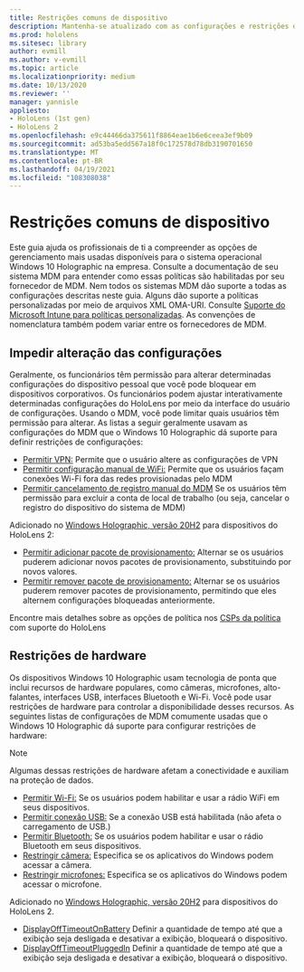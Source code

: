 ```yaml
---
title: Restrições comuns de dispositivo
description: Mantenha-se atualizado com as configurações e restrições de dispositivo comuns para o dispositivo de realidade misturada do HoloLens.
ms.prod: hololens
ms.sitesec: library
author: evmill
ms.author: v-evmill
ms.topic: article
ms.localizationpriority: medium
ms.date: 10/13/2020
ms.reviewer: ''
manager: yannisle
appliesto:
- HoloLens (1st gen)
- HoloLens 2
ms.openlocfilehash: e9c44466da375611f8864eae1b6e6ceea3ef9b09
ms.sourcegitcommit: ad53ba5edd567a18f0c172578d78db3190701650
ms.translationtype: MT
ms.contentlocale: pt-BR
ms.lasthandoff: 04/19/2021
ms.locfileid: "108308038"
---
```

# <a name="common-device-restrictions"></a>Restrições comuns de dispositivo 

Este guia ajuda os profissionais de ti a compreender as opções de gerenciamento mais usadas disponíveis para o sistema operacional Windows 10 Holographic na empresa. Consulte a documentação de seu sistema MDM para entender como essas políticas são habilitadas por seu fornecedor de MDM. Nem todos os sistemas MDM dão suporte a todas as configurações descritas neste guia. Alguns dão suporte a políticas personalizadas por meio de arquivos XML OMA-URI. Consulte [Suporte do Microsoft Intune para políticas personalizadas](https://docs.microsoft.com/mem/intune/configuration/custom-settings-windows-10). As convenções de nomenclatura também podem variar entre os fornecedores de MDM.

## <a name="prevent-changing-of-settings"></a>Impedir alteração das configurações
Geralmente, os funcionários têm permissão para alterar determinadas configurações do dispositivo pessoal que você pode bloquear em dispositivos corporativos. Os funcionários podem ajustar interativamente determinadas configurações do HoloLens por meio da interface do usuário de configurações. Usando o MDM, você pode limitar quais usuários têm permissão para alterar. As listas a seguir geralmente usavam as configurações do MDM que o Windows 10 Holographic dá suporte para definir restrições de configurações:
-   [Permitir VPN:](https://docs.microsoft.com/windows/client-management/mdm/policy-csp-settings#settings-allowvpn) Permite que o usuário altere as configurações de VPN
-   [Permitir configuração manual de WiFi:](https://docs.microsoft.com/windows/client-management/mdm/policy-csp-wifi#wifi-allowmanualwificonfiguration) Permite que os usuários façam conexões Wi-Fi fora das redes provisionadas pelo MDM
-   [Permitir cancelamento de registro manual do MDM](https://docs.microsoft.com/windows/client-management/mdm/policy-csp-experience#experience-allowmanualmdmunenrollment) Se os usuários têm permissão para excluir a conta de local de trabalho (ou seja, cancelar o registro do dispositivo do sistema de MDM)

Adicionado no [Windows Holographic, versão 20H2](hololens-release-notes.md#windows-holographic-version-20h2) para dispositivos do HoloLens 2:
- [Permitir adicionar pacote de provisionamento:](https://docs.microsoft.com/windows/client-management/mdm/policy-csp-security#security-allowaddprovisioningpackage) Alternar se os usuários puderem adicionar novos pacotes de provisionamento, substituindo por novos valores.
- [Permitir remover pacote de provisionamento:](https://docs.microsoft.com/windows/client-management/mdm/policy-csp-security#security-allowremoveprovisioningpackage) Alternar se os usuários puderem remover pacotes de provisionamento, permitindo que eles alternem configurações bloqueadas anteriormente.

Encontre mais detalhes sobre as opções de política nos [CSPs da política](https://docs.microsoft.com/windows/client-management/mdm/policy-csps-supported-by-hololens2) com suporte do HoloLens

## <a name="hardware-restrictions"></a>Restrições de hardware
Os dispositivos Windows 10 Holographic usam tecnologia de ponta que inclui recursos de hardware populares, como câmeras, microfones, alto-falantes, interfaces USB, interfaces Bluetooth e Wi-Fi. Você pode usar restrições de hardware para controlar a disponibilidade desses recursos.
As seguintes listas de configurações de MDM comumente usadas que o Windows 10 Holographic dá suporte para configurar restrições de hardware:

> [!NOTE]
> Algumas dessas restrições de hardware afetam a conectividade e auxiliam na proteção de dados.

-   [Permitir Wi-Fi:](https://docs.microsoft.com/windows/client-management/mdm/policy-csp-wifi#wifi-allowwifi) Se os usuários podem habilitar e usar a rádio WiFi em seus dispositivos.
-   [Permitir conexão USB:](https://docs.microsoft.com/windows/client-management/mdm/policy-csp-connectivity#connectivity-allowusbconnection) Se a conexão USB está habilitada (não afeta o carregamento de USB.)
-   [Permitir Bluetooth:](https://docs.microsoft.com/windows/client-management/mdm/policy-csp-connectivity#connectivity-allowbluetooth) Se os usuários podem habilitar e usar o rádio Bluetooth em seus dispositivos.
-   [Restringir câmera:](https://docs.microsoft.com/windows/client-management/mdm/policy-csp-privacy#privacy-letappsaccesscamera) Especifica se os aplicativos do Windows podem acessar a câmera.
-   [Restringir microfones:](https://docs.microsoft.com/windows/client-management/mdm/policy-csp-privacy#privacy-letappsaccessmicrophone) Especifica se os aplicativos do Windows podem acessar o microfone.

Adicionado no [Windows Holographic, versão 20H2](hololens-release-notes.md#windows-holographic-version-20h2) para dispositivos do HoloLens 2. 
- [DisplayOffTimeoutOnBattery](https://docs.microsoft.com/windows/client-management/mdm/policy-csp-power#power-displayofftimeoutonbattery) Definir a quantidade de tempo até que a exibição seja desligada e desativar a exibição, bloqueará o dispositivo. 
- [DisplayOffTimeoutPluggedIn](https://docs.microsoft.com/windows/client-management/mdm/policy-csp-power#power-displayofftimeoutpluggedin) Definir a quantidade de tempo até que a exibição seja desligada e desativar a exibição, bloqueará o dispositivo. 
